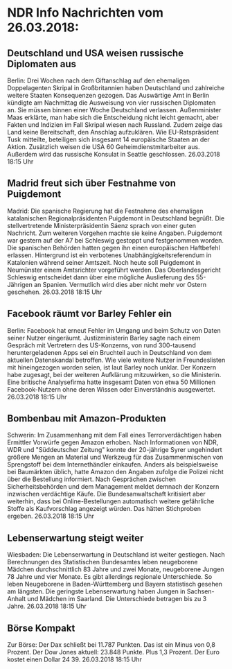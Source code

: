 # NDR Info Nachrichten vom 26.03.2018:


## Deutschland und USA weisen russische Diplomaten aus
Berlin: Drei Wochen nach dem Giftanschlag auf den ehemaligen Doppelagenten Skripal in Großbritannien haben Deutschland und zahlreiche weitere Staaten Konsequenzen gezogen. Das Auswärtige Amt in Berlin kündigte am Nachmittag die Ausweisung von vier russischen Diplomaten an. Sie müssen binnen einer Woche Deutschland verlassen. Außenminister Maas erklärte, man habe sich die Entscheidung nicht leicht gemacht, aber Fakten und Indizien im Fall Skripal wiesen nach Russland. Zudem zeige das Land keine Bereitschaft, den Anschlag aufzuklären. Wie EU-Ratspräsident Tusk mitteilte, beteiligen sich insgesamt 14 europäische Staaten an der Aktion. Zusätzlich weisen die USA 60 Geheimdienstmitarbeiter aus. Außerdem wird das russische Konsulat in Seattle geschlossen. 26.03.2018 18:15 Uhr 

## Madrid freut sich über Festnahme von Puigdemont
Madrid: Die spanische Regierung hat die Festnahme des ehemaligen katalanischen Regionalpräsidenten Puigdemont in Deutschland begrüßt. Die stellvertretende Ministerpräsidentin Sáenz sprach von einer guten Nachricht. Zum weiteren Vorgehen machte sie keine Angaben. Puigdemont war gestern auf der A7 bei Schleswig gestoppt und festgenommen worden. Die spanischen Behörden hatten gegen ihn einen europäischen Haftbefehl erlassen. Hintergrund ist ein verbotenes Unabhängigkeitsreferendum in Katalonien während seiner Amtszeit. Noch heute soll Puigdemont in Neumünster einem Amtsrichter vorgeführt werden. Das Oberlandesgericht Schleswig entscheidet dann über eine mögliche Auslieferung des 55-Jährigen an Spanien. Vermutlich wird dies aber nicht mehr vor Ostern geschehen. 26.03.2018 18:15 Uhr 

## Facebook räumt vor Barley Fehler ein
Berlin: Facebook hat erneut Fehler im Umgang und beim Schutz von Daten seiner Nutzer eingeräumt. Justizministerin Barley sagte nach einem Gespräch mit Vertretern des US-Konzerns, von rund 300-tausend heruntergeladenen Apps sei ein Bruchteil auch in Deutschland von dem aktuellen Datenskandal betroffen. Wie viele weitere Nutzer in Freundeslisten mit hineingezogen worden seien, ist laut Barley noch unklar. Der Konzern habe zugesagt, bei der weiteren Aufklärung mitzuwirken, so die Ministerin. Eine britische Analysefirma hatte insgesamt Daten von etwa 50 Millionen Facebook-Nutzern ohne deren Wissen oder Einverständnis ausgewertet. 26.03.2018 18:15 Uhr 

## Bombenbau mit Amazon-Produkten
Schwerin: Im Zusammenhang mit dem Fall eines Terrorverdächtigen haben Ermittler Vorwürfe gegen Amazon erhoben. Nach Informationen von NDR, WDR und "Süddeutscher Zeitung" konnte der 20-jährige Syrer ungehindert größere Mengen an Material und Werkzeug für das Zusammenmischen von Sprengstoff bei dem Internethändler einkaufen. Anders als beispielsweise bei Baumärkten üblich, hatte Amazon den Angaben zufolge die Polizei nicht über die Bestellung informiert. Nach Gesprächen zwischen Sicherheitsbehörden und dem Management meldet demnach der Konzern inzwischen verdächtige Käufe. Die Bundesanwaltschaft kritisiert aber weiterhin, dass bei Online-Bestellungen automatisch weitere gefährliche Stoffe als Kaufvorschlag angezeigt würden. Das hätten Stichproben ergeben. 26.03.2018 18:15 Uhr 

## Lebenserwartung steigt weiter
Wiesbaden: Die Lebenserwartung in Deutschland ist weiter gestiegen. Nach Berechnungen des Statistischen Bundesamtes leben neugeborene Mädchen durchschnittlich 83 Jahre und zwei Monate, neugeborene Jungen 78 Jahre und vier Monate. Es gibt allerdings regionale Unterschiede. So leben Neugeborene in Baden-Württemberg und Bayern statistisch gesehen am längsten. Die geringste Lebenserwartung haben Jungen in Sachsen-Anhalt und Mädchen im Saarland. Die Unterschiede betragen bis zu 3 Jahre. 26.03.2018 18:15 Uhr 

## Börse Kompakt
Zur Börse: Der Dax schließt bei 11.787 Punkten. Das ist ein Minus von 0,8 Prozent. Der Dow Jones aktuell: 23.848 Punkte. Plus 1,3 Prozent. Der Euro kostet einen Dollar 24 39. 26.03.2018 18:15 Uhr 
